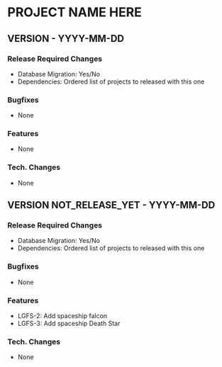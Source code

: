 PROJECT NAME HERE
=================


VERSION  -  YYYY-MM-DD
-----------------------


### Release Required Changes

- Database Migration: Yes/No
- Dependencies: Ordered list of projects to released with this one

### Bugfixes

- None


### Features

- None


### Tech. Changes

- None


VERSION NOT_RELEASE_YET  -  YYYY-MM-DD
-----------------------


### Release Required Changes

- Database Migration: Yes/No
- Dependencies: Ordered list of projects to released with this one

### Bugfixes

- None


### Features

- LGFS-2: Add spaceship falcon
- LGFS-3: Add spaceship Death Star


### Tech. Changes

- None

